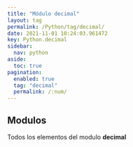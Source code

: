 ```yaml
---
title: "Módulo decimal"
layout: tag
permalink: /Python/tag/decimal/
date: 2021-11-01 10:24:03.961472
key: Python.decimal
sidebar: 
  nav: python
aside: 
  toc: true
pagination: 
  enabled: true
  tag: "decimal"
  permalink: /:num/
---
```


<h2>Modulos</h2>
Todos los elementos del modulo <strong>decimal</strong>

